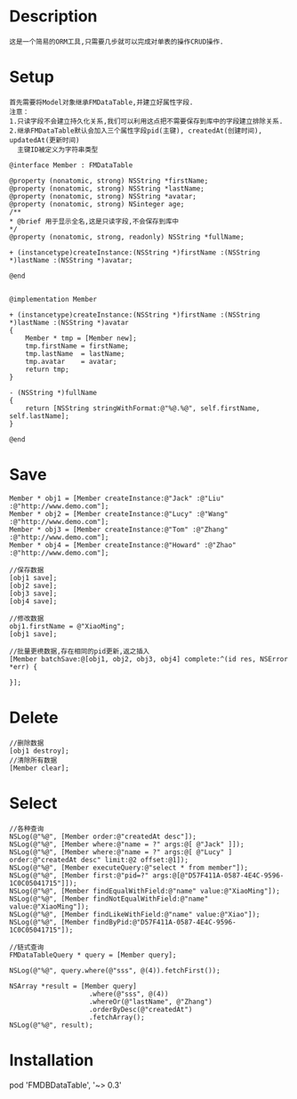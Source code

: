 # Description

    这是一个简易的ORM工具,只需要几步就可以完成对单表的操作CRUD操作.

# Setup

    首先需要将Model对象继承FMDataTable,并建立好属性字段.
    注意：
    1.只读字段不会建立持久化关系,我们可以利用这点把不需要保存到库中的字段建立排除关系.
    2.继承FMDataTable默认会加入三个属性字段pid(主键), createdAt(创建时间), updatedAt(更新时间)
      主键ID被定义为字符串类型
      
    @interface Member : FMDataTable
    
    @property (nonatomic, strong) NSString *firstName;
    @property (nonatomic, strong) NSString *lastName;
    @property (nonatomic, strong) NSString *avatar;
    @property (nonatomic, strong) NSinteger age;
    /**
    * @brief 用于显示全名,这是只读字段,不会保存到库中
    */
    @property (nonatomic, strong, readonly) NSString *fullName;
    
    + (instancetype)createInstance:(NSString *)firstName :(NSString *)lastName :(NSString *)avatar;
    
    @end
    
    
    @implementation Member

    + (instancetype)createInstance:(NSString *)firstName :(NSString *)lastName :(NSString *)avatar
    {
        Member * tmp = [Member new];
        tmp.firstName = firstName;
        tmp.lastName  = lastName;
        tmp.avatar    = avatar;
        return tmp;
    }
    
    - (NSString *)fullName
    {
        return [NSString stringWithFormat:@"%@.%@", self.firstName, self.lastName];
    }
    
    @end
    
    
# Save    
    
    Member * obj1 = [Member createInstance:@"Jack" :@"Liu" :@"http://www.demo.com"];
    Member * obj2 = [Member createInstance:@"Lucy" :@"Wang" :@"http://www.demo.com"];
    Member * obj3 = [Member createInstance:@"Tom" :@"Zhang" :@"http://www.demo.com"];
    Member * obj4 = [Member createInstance:@"Howard" :@"Zhao" :@"http://www.demo.com"];

    //保存数据
    [obj1 save];
    [obj2 save];
    [obj3 save];
    [obj4 save];
    
    //修改数据
    obj1.firstName = @"XiaoMing";
    [obj1 save];

    //批量更橷数据,存在相同的pid更新,返之插入
    [Member batchSave:@[obj1, obj2, obj3, obj4] complete:^(id res, NSError *err) {
        
    }];
    
# Delete
    //删除数据
    [obj1 destroy];
    //清除所有数据
    [Member clear];

# Select 

    //各种查询
    NSLog(@"%@", [Member order:@"createdAt desc"]);
    NSLog(@"%@", [Member where:@"name = ?" args:@[ @"Jack" ]]);
    NSLog(@"%@", [Member where:@"name = ?" args:@[ @"Lucy" ] order:@"createdAt desc" limit:@2 offset:@1]);
    NSLog(@"%@", [Member executeQuery:@"select * from member"]);
    NSLog(@"%@", [Member first:@"pid=?" args:@[@"D57F411A-0587-4E4C-9596-1C0C05041715"]]);
    NSLog(@"%@", [Member findEqualWithField:@"name" value:@"XiaoMing"]);
    NSLog(@"%@", [Member findNotEqualWithField:@"name" value:@"XiaoMing"]);
    NSLog(@"%@", [Member findLikeWithField:@"name" value:@"Xiao"]);
    NSLog(@"%@", [Member findByPid:@"D57F411A-0587-4E4C-9596-1C0C05041715"]);

    //链式查询
    FMDataTableQuery * query = [Member query];
    
    NSLog(@"%@", query.where(@"sss", @(4)).fetchFirst());
    
    NSArray *result = [Member query]
                        .where(@"sss", @(4))
                        .whereOr(@"lastName", @"Zhang")
                        .orderByDesc(@"createdAt")
                        .fetchArray();
    NSLog(@"%@", result);


# Installation

pod 'FMDBDataTable', '~> 0.3'

